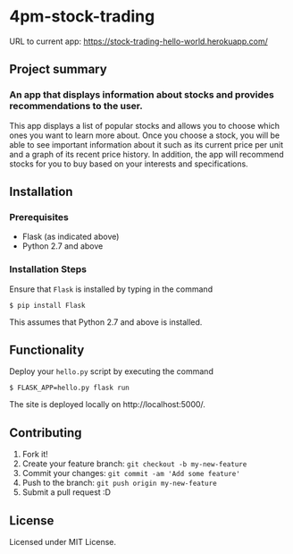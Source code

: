 # 4pm-stock-trading

URL to current app: https://stock-trading-hello-world.herokuapp.com/

## Project summary

### An app that displays information about stocks and provides recommendations to the user.

This app displays a list of popular stocks and allows you to choose which ones you want to learn more about. Once you choose a stock, you will be able to see important information about it such as its current price per unit and a graph of its recent price history. In addition, the app will recommend stocks for you to buy based on your interests and specifications.

## Installation

### Prerequisites

* Flask (as indicated above)
* Python 2.7 and above

### Installation Steps

Ensure that `Flask` is installed by typing in the command

`$ pip install Flask` 

This assumes that Python 2.7 and above is installed.

## Functionality

Deploy your `hello.py` script by executing the command

`$ FLASK_APP=hello.py flask run`

The site is deployed locally on http://localhost:5000/.

## Contributing

1. Fork it!
2. Create your feature branch: `git checkout -b my-new-feature`
3. Commit your changes: `git commit -am 'Add some feature'`
4. Push to the branch: `git push origin my-new-feature`
5. Submit a pull request :D


## License

Licensed under MIT License.

